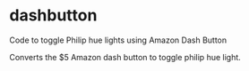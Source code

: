 # dashbutton
Code to toggle Philip hue lights using Amazon Dash Button

Converts the $5 Amazon dash button to toggle philip hue light. <br/>

